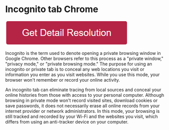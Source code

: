# Incognito tab Chrome

[![incognito tab chrome](redd.png)](https://github.com/outmeta/incognito.tab.chrome)


Incognito is the term used to denote opening a private browsing window in Google Chrome. Other browsers refer to this process as a "private window," "privacy mode," or "private browsing mode." The purpose for using an incognito or private tab is to conceal any web locations you visit or information you enter as you visit websites. While you use this mode, your browser won't remember or record your online activity.

An incognito tab can eliminate tracing from local sources and conceal your online histories from those with access to your personal computer. Although browsing in private mode won't record visited sites, download cookies or save passwords, it does not necessarily erase all online records from your internet provider or network administrators. In this mode, your browsing is still tracked and recorded by your Wi-Fi and the websites you visit, which differs from using an anti-tracker device on your computer.
